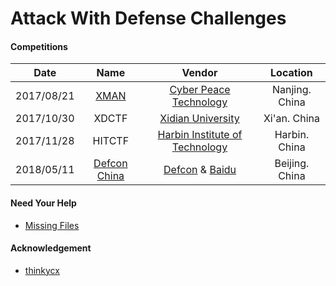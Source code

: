 # Attack With Defense Challenges


#### Competitions

|Date|Name|Vendor|Location|
|:-:|:-:|:-:|:-:|
|2017/08/21|[XMAN](https://www.xctf.org.cn/xman/)|[Cyber Peace Technology](http://www.cyberpeace.cn/)|Nanjing. China|
|2017/10/30|XDCTF|[Xidian University](http://www.xidian.edu.cn/)|Xi'an. China|
|2017/11/28|HITCTF|[Harbin Institute of Technology](http://www.hit.edu.cn/)|Harbin. China|
|2018/05/11|[Defcon China](https://www.defcon.org/html/defcon-china/dc-cn-index.html)|[Defcon](https://www.defcon.org/) & [Baidu](https://baidu.com/)|Beijing. China|

#### Need Your Help
* [Missing Files](HELP.md)

#### Acknowledgement
* [thinkycx](https://github.com/thinkycx)

